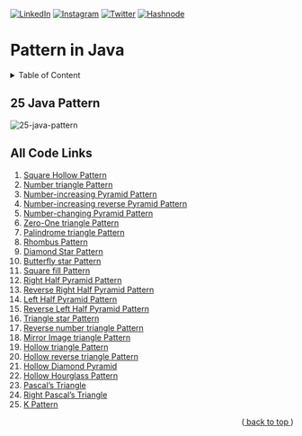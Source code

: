 <div id="top"></div>

<!-- Social link -->

[![LinkedIn][linkedin-shield]][linkedin-url]
[![Instagram][instagram-shield]][instagram-url]
[![Twitter][twitter-shield]][twitter-url]
[![Hashnode][hashnode-shield]][hashnode-url]

# Pattern in Java

<!-- Table of content -->

<details>
   <summary>Table of Content</summary>
    <ol>
      <li>
      <a href="#25-java-pattern">25 Java Pattern</a></li>
      <li>
      <a href="#all-code-links">All Code Links</a></li>
       </ol>
</details>

<!-- 25 Pattern -->

## 25 Java Pattern

![25-java-pattern](https://media.geeksforgeeks.org/wp-content/uploads/20230201105319/Pattern-Printing-in-Java.jpg)

## All Code Links

1. [Square Hollow Pattern](https://github.com/amankushwaha100/All-Type-Parttern/blob/main/SquareHollowPattern.java)
2. [Number triangle Pattern](https://github.com/amankushwaha100/All-Type-Parttern/blob/main/NumberTriangular.java)
3. [Number-increasing Pyramid Pattern](https://github.com/amankushwaha100/All-Type-Parttern/blob/main/NumberIncreasingPyramidPattern.java)
4. [Number-increasing reverse Pyramid Pattern](https://github.com/amankushwaha100/All-Type-Parttern/blob/main/NumberIncreasingReversePyramidPattern.java)
5. [Number-changing Pyramid Pattern](https://github.com/amankushwaha100/All-Type-Parttern/blob/main/NumberChangingPyramidPattern.java)
6. [Zero-One triangle Pattern](https://github.com/amankushwaha100/All-Type-Parttern/blob/main/ZeroOnetrianglePattern.java)
7. [Palindrome triangle Pattern](https://github.com/amankushwaha100/All-Type-Parttern/blob/main/PalindrometrianglePattern.java)
8. [Rhombus Pattern](https://github.com/amankushwaha100/All-Type-Parttern/blob/main/RhombusPattern.java)
9. [Diamond Star Pattern](https://github.com/amankushwaha100/All-Type-Parttern/blob/main/DiamondStarPattern.java)
10. [Butterfly star Pattern](https://github.com/amankushwaha100/All-Type-Parttern/blob/main/ButterflyStarPattern.java)
11. [Square fill Pattern](https://github.com/amankushwaha100/All-Type-Parttern/blob/main/SquareFillPattern.java)
12. [Right Half Pyramid Pattern](https://github.com/amankushwaha100/All-Type-Parttern/blob/main/RightHalfPyramidPattern.java)
13. [Reverse Right Half Pyramid Pattern](https://github.com/amankushwaha100/All-Type-Parttern/blob/main/ReverseRightHalfPyramidPattern.java)
14. [Left Half Pyramid Pattern](https://github.com/amankushwaha100/All-Type-Parttern/blob/main/LeftHalfPyramidPattern.java)
15. [Reverse Left Half Pyramid Pattern](https://github.com/amankushwaha100/All-Type-Parttern/blob/main/ReverseLeftHalfPyramidPattern.java)
16. [Triangle star Pattern](https://github.com/amankushwaha100/All-Type-Parttern/blob/main/TrianglestarPattern.java)
17. [Reverse number triangle Pattern](https://github.com/amankushwaha100/All-Type-Parttern/blob/main/ReverseNumberTrianglePattern.java)
18. [Mirror Image triangle Pattern](https://github.com/amankushwaha100/All-Type-Parttern/blob/main/MirrorImagetrianglePattern.java)
19. [Hollow triangle Pattern](https://github.com/amankushwaha100/All-Type-Parttern/blob/main/HollowtrianglePattern.java)
20. [Hollow reverse triangle Pattern](https://github.com/amankushwaha100/All-Type-Parttern/blob/main/HollowReverseTrianglePattern.java)
21. [Hollow Diamond Pyramid](https://github.com/amankushwaha100/All-Type-Parttern/blob/main/HollowDiamondPyramid.java)
22. [Hollow Hourglass Pattern](https://github.com/amankushwaha100/All-Type-Parttern/blob/main/HollowHourglassPattern.java)
23. [Pascal’s Triangle](https://github.com/amankushwaha100/All-Type-Parttern/blob/main/PascalsTriangle.java)
24. [Right Pascal’s Triangle](https://github.com/amankushwaha100/All-Type-Parttern/blob/main/RightPascalsTriangle.java)
25. [K Pattern](https://github.com/amankushwaha100/All-Type-Parttern/blob/main/K_Pattern.java)

<p align="right">(<a href="#top"> back to top </a>)</p>


<!-- MarkDown Social -->
<!-- Linkedin -->

[linkedin-shield]: https://img.shields.io/badge/-LinkedIn-black.svg?style=for-the-badge&logo=linkedin&colorB=0B5FBB
[linkedin-url]: https://www.linkedin.com/in/amankushwaha100/

<!-- Instagram -->

[instagram-shield]: https://img.shields.io/badge/Instagram-%23E4405F.svg?style=for-the-badge&logo=Instagram&logoColor=white
[instagram-url]: https://www.instagram.com/amankushwaha08/

<!-- Twitter -->

[twitter-shield]: https://img.shields.io/badge/Twitter-%231DA1F2.svg?style=for-the-badge&logo=Twitter&logoColor=white
[twitter-url]: https://twitter.com/amankushwaha08

<!-- Hashnode -->

[hashnode-shield]: https://img.shields.io/badge/Hashnode-2962FF?style=for-the-badge&logo=hashnode&logoColor=white
[hashnode-url]: https://amankushwaha100.hashnode.dev/
